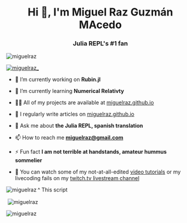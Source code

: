 <h1 align="center">Hi 👋, I'm Miguel Raz Guzmán MAcedo</h1>
<h3 align="center">Julia REPL's #1 fan</h3>

<p align="left"> <img src="https://komarev.com/ghpvc/?username=miguelraz&label=Profile%20views&color=0e75b6&style=flat" alt="miguelraz" /> </p>

<p align="left"> <a href="https://twitter.com/miguelraz_" target="blank"><img src="https://img.shields.io/twitter/follow/miguelraz_?logo=twitter&style=for-the-badge" alt="miguelraz_" /></a> </p>

- 🔭 I’m currently working on **Rubin.jl**

- 🌱 I’m currently learning **Numerical Relativty**

- 👨‍💻 All of my projects are available at [miguelraz.github.io](https://miguelraz.github.io/pubs/)

- 📝 I regularly write articles on [miguelraz.github.io](https://miguelraz.github.io/blog/)

- 💬 Ask me about **the Julia REPL, spanish translation**

- 📫 How to reach me **miguelraz@gmail.com**

- ⚡ Fun fact **I am not terrible at handstands, amateur hummus sommelier**

- 🎥 You can watch some of my not-at-all-edited [video tutorials](https://www.youtube.com/channel/UC840v4b_71e78fmPHiCPQVg/videos) or my livecoding fails on my [twitch.tv livestream channel](twitch.tv/BrainRPG)

<p><img align="left" src="https://github-readme-stats.vercel.app/api/top-langs?username=miguelraz&show_icons=true&locale=en&layout=compact" alt="miguelraz" /></p>

^ This script 

<p>&nbsp;<img align="center" src="https://github-readme-stats.vercel.app/api?username=miguelraz&show_icons=true&locale=en" alt="miguelraz" /></p>

<p><img align="center" src="https://github-readme-streak-stats.herokuapp.com/?user=miguelraz&" alt="miguelraz" /></p>

